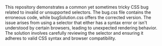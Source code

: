 This repository demonstrates a common yet sometimes tricky CSS bug related to invalid or unsupported selectors. The bug.css file contains the erroneous code, while bugSolution.css offers the corrected version.  The issue arises from using a selector that either has a syntax error or isn't understood by certain browsers, leading to unexpected rendering behavior. The solution involves carefully reviewing the selector and ensuring it adheres to valid CSS syntax and browser compatibility.